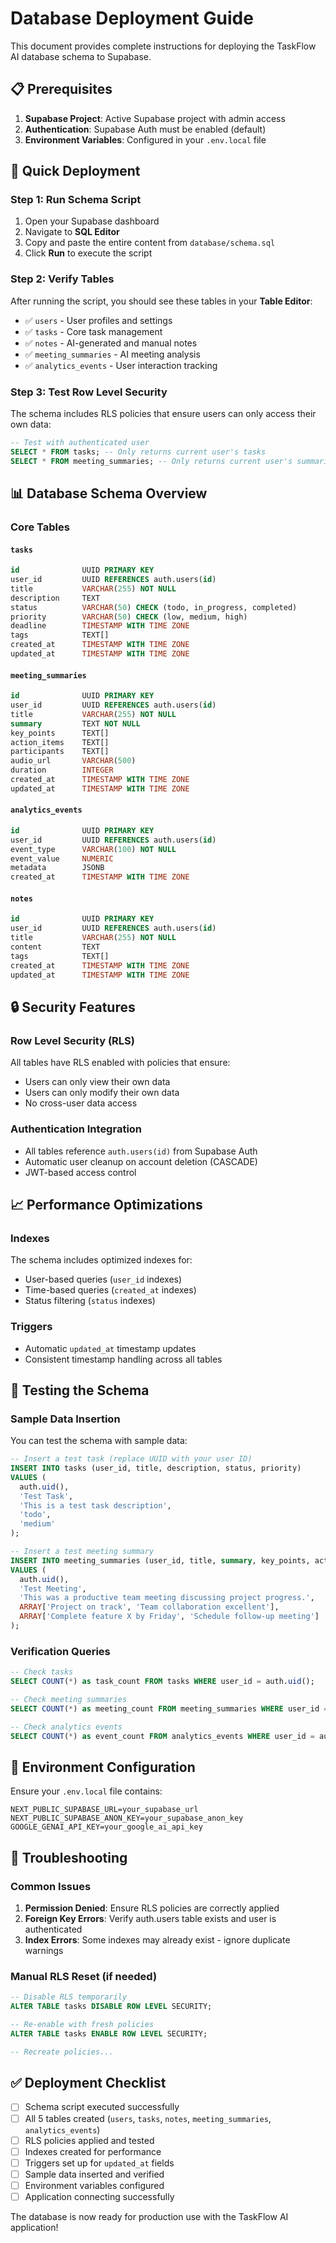 # Database Deployment Guide

This document provides complete instructions for deploying the TaskFlow AI database schema to Supabase.

## 📋 Prerequisites

1. **Supabase Project**: Active Supabase project with admin access
2. **Authentication**: Supabase Auth must be enabled (default)
3. **Environment Variables**: Configured in your `.env.local` file

## 🚀 Quick Deployment

### Step 1: Run Schema Script

1. Open your Supabase dashboard
2. Navigate to **SQL Editor**
3. Copy and paste the entire content from `database/schema.sql`
4. Click **Run** to execute the script

### Step 2: Verify Tables

After running the script, you should see these tables in your **Table Editor**:

- ✅ `users` - User profiles and settings
- ✅ `tasks` - Core task management
- ✅ `notes` - AI-generated and manual notes  
- ✅ `meeting_summaries` - AI meeting analysis
- ✅ `analytics_events` - User interaction tracking

### Step 3: Test Row Level Security

The schema includes RLS policies that ensure users can only access their own data:

```sql
-- Test with authenticated user
SELECT * FROM tasks; -- Only returns current user's tasks
SELECT * FROM meeting_summaries; -- Only returns current user's summaries
```

## 📊 Database Schema Overview

### Core Tables

#### `tasks`
```sql
id              UUID PRIMARY KEY
user_id         UUID REFERENCES auth.users(id)
title           VARCHAR(255) NOT NULL
description     TEXT
status          VARCHAR(50) CHECK (todo, in_progress, completed)
priority        VARCHAR(50) CHECK (low, medium, high)
deadline        TIMESTAMP WITH TIME ZONE
tags            TEXT[]
created_at      TIMESTAMP WITH TIME ZONE
updated_at      TIMESTAMP WITH TIME ZONE
```

#### `meeting_summaries`
```sql
id              UUID PRIMARY KEY
user_id         UUID REFERENCES auth.users(id)
title           VARCHAR(255) NOT NULL
summary         TEXT NOT NULL
key_points      TEXT[]
action_items    TEXT[]
participants    TEXT[]
audio_url       VARCHAR(500)
duration        INTEGER
created_at      TIMESTAMP WITH TIME ZONE
updated_at      TIMESTAMP WITH TIME ZONE
```

#### `analytics_events`
```sql
id              UUID PRIMARY KEY
user_id         UUID REFERENCES auth.users(id)
event_type      VARCHAR(100) NOT NULL
event_value     NUMERIC
metadata        JSONB
created_at      TIMESTAMP WITH TIME ZONE
```

#### `notes`
```sql
id              UUID PRIMARY KEY
user_id         UUID REFERENCES auth.users(id)
title           VARCHAR(255) NOT NULL
content         TEXT
tags            TEXT[]
created_at      TIMESTAMP WITH TIME ZONE
updated_at      TIMESTAMP WITH TIME ZONE
```

## 🔒 Security Features

### Row Level Security (RLS)
All tables have RLS enabled with policies that ensure:
- Users can only view their own data
- Users can only modify their own data
- No cross-user data access

### Authentication Integration
- All tables reference `auth.users(id)` from Supabase Auth
- Automatic user cleanup on account deletion (CASCADE)
- JWT-based access control

## 📈 Performance Optimizations

### Indexes
The schema includes optimized indexes for:
- User-based queries (`user_id` indexes)
- Time-based queries (`created_at` indexes)
- Status filtering (`status` indexes)

### Triggers
- Automatic `updated_at` timestamp updates
- Consistent timestamp handling across all tables

## 🧪 Testing the Schema

### Sample Data Insertion

You can test the schema with sample data:

```sql
-- Insert a test task (replace UUID with your user ID)
INSERT INTO tasks (user_id, title, description, status, priority) 
VALUES (
  auth.uid(), 
  'Test Task', 
  'This is a test task description', 
  'todo', 
  'medium'
);

-- Insert a test meeting summary
INSERT INTO meeting_summaries (user_id, title, summary, key_points, action_items)
VALUES (
  auth.uid(),
  'Test Meeting',
  'This was a productive team meeting discussing project progress.',
  ARRAY['Project on track', 'Team collaboration excellent'],
  ARRAY['Complete feature X by Friday', 'Schedule follow-up meeting']
);
```

### Verification Queries

```sql
-- Check tasks
SELECT COUNT(*) as task_count FROM tasks WHERE user_id = auth.uid();

-- Check meeting summaries  
SELECT COUNT(*) as meeting_count FROM meeting_summaries WHERE user_id = auth.uid();

-- Check analytics events
SELECT COUNT(*) as event_count FROM analytics_events WHERE user_id = auth.uid();
```

## 🔧 Environment Configuration

Ensure your `.env.local` file contains:

```env
NEXT_PUBLIC_SUPABASE_URL=your_supabase_url
NEXT_PUBLIC_SUPABASE_ANON_KEY=your_supabase_anon_key
GOOGLE_GENAI_API_KEY=your_google_ai_api_key
```

## 🚨 Troubleshooting

### Common Issues

1. **Permission Denied**: Ensure RLS policies are correctly applied
2. **Foreign Key Errors**: Verify auth.users table exists and user is authenticated
3. **Index Errors**: Some indexes may already exist - ignore duplicate warnings

### Manual RLS Reset (if needed)

```sql
-- Disable RLS temporarily
ALTER TABLE tasks DISABLE ROW LEVEL SECURITY;

-- Re-enable with fresh policies
ALTER TABLE tasks ENABLE ROW LEVEL SECURITY;

-- Recreate policies...
```

## ✅ Deployment Checklist

- [ ] Schema script executed successfully
- [ ] All 5 tables created (`users`, `tasks`, `notes`, `meeting_summaries`, `analytics_events`)
- [ ] RLS policies applied and tested
- [ ] Indexes created for performance
- [ ] Triggers set up for `updated_at` fields
- [ ] Sample data inserted and verified
- [ ] Environment variables configured
- [ ] Application connecting successfully

The database is now ready for production use with the TaskFlow AI application!
